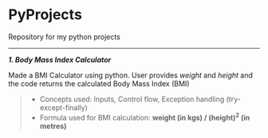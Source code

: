 # PyProjects

Repository for my python projects
***
***1. Body Mass Index Calculator***

Made a BMI Calculator using python.
User provides *weight* and *height* and the code returns the calculated Body Mass Index (BMI)
> - Concepts used: Inputs, Control flow, Exception handling (try-except-finally)
> - Formula used for BMI calculation: **weight (in kgs) / (height)<sup>2</sup> (in metres)**

